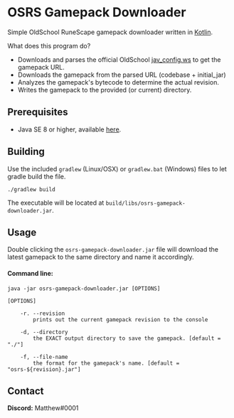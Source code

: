 # OSRS Gamepack Downloader

Simple OldSchool RuneScape gamepack downloader written in [Kotlin](https://kotlinlang.org).

What does this program do?

- Downloads and parses the official OldSchool 
    [jav_config.ws](https://oldschool.runescape.com/jav_config.ws) to get the 
    gamepack URL.
- Downloads the gamepack from the parsed  URL (codebase + initial_jar)
- Analyzes the gamepack's bytecode to determine the actual revision.
- Writes the gamepack to the provided (or current) directory.

## Prerequisites

- Java SE 8 or higher, available [here](https://oracle.com/technetwork/java/javase/overview/index.html).

## Building

Use the included `gradlew` (Linux/OSX) or `gradlew.bat` (Windows) files to let gradle build the file.

```
./gradlew build
```

The executable will be located at `build/libs/osrs-gamepack-downloader.jar`. 


## Usage

Double clicking the `osrs-gamepack-downloader.jar` file will download the latest 
gamepack to the same directory and name it accordingly.

#### Command line:

```
java -jar osrs-gamepack-downloader.jar [OPTIONS]
```
```
[OPTIONS]

    -r. --revision  
        prints out the current gamepack revision to the console

    -d, --directory
        the EXACT output directory to save the gamepack. [default = "./"]

    -f, --file-name     
        the format for the gamepack's name. [default = "osrs-${revision}.jar"]

```

## Contact

**Discord:** Matthew#0001

